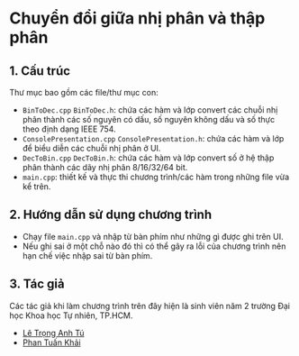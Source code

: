 # Chuyển đổi giữa nhị phân và thập phân
## 1. Cấu trúc
Thư mục bao gồm các file/thư mục con:
- `BinToDec.cpp` `BinToDec.h`: chứa các hàm và lớp convert các chuỗi nhị phân thành các số nguyên có dấu, số nguyên không dấu và số thực theo định dạng IEEE 754.
- `ConsolePresentation.cpp` `ConsolePresentation.h`: chứa các hàm và lớp để biểu diễn các chuỗi nhị phân ở UI.
- `DecToBin.cpp` `DecToBin.h`: chứa các hàm và lớp convert số ở hệ thập phân thành các dãy nhị phân 8/16/32/64 bit.
- `main.cpp`: thiết kế và thực thi chương trình/các hàm trong những file vừa kể trên.
## 2. Hướng dẫn sử dụng chương trình
- Chạy file `main.cpp` và nhập từ bàn phím như những gì được ghi trên UI.
- Nếu ghi sai ở một chỗ nào đó thì có thể gây ra lỗi của chương trình nên hạn chế việc nhập sai từ bàn phím.
## 3. Tác giả
Các tác giả khi làm chương trình trên đây hiện là sinh viên năm 2 trường Đại học Khoa học Tự nhiên, TP.HCM.
- [Lê Trọng Anh Tú](https://www.facebook.com/BM.Doraeiga)
- [Phan Tuấn Khải](https://www.facebook.com/phantuankhai1203)